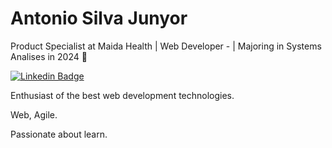 # Antonio Silva Junyor 

Product Specialist at Maida Health | Web Developer - | Majoring in Systems Analises in 2024 :tada:
 
[![Linkedin Badge](https://img.shields.io/badge/-Antonio%20Silva%20Junyor-A16AE8?style=flat-square&logo=Linkedin&logoColor=white&link=https://www.linkedin.com/in/antonio-silva-junyor-9344a1a0//)](https://www.linkedin.com/in/antonio-silva-junyor-9344a1a0//) 


Enthusiast of the best web development technologies.

Web, Agile.

Passionate about learn.







